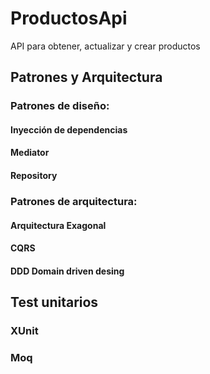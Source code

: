 # ProductosApi

API para obtener, actualizar y crear productos

## Patrones y Arquitectura

### Patrones de diseño:

#### Inyección de dependencias
#### Mediator
#### Repository

### Patrones de arquitectura:

#### Arquitectura Exagonal
#### CQRS
#### DDD Domain driven desing

## Test unitarios
### XUnit
### Moq


